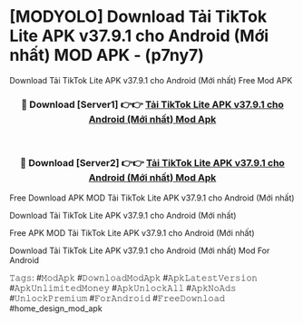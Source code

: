 # [MODYOLO] Download Tải TikTok Lite APK v37.9.1 cho Android (Mới nhất) MOD APK - (p7ny7)
Download Tải TikTok Lite APK v37.9.1 cho Android (Mới nhất) Free Mod APK

<div align="center">
<h3>🔴 Download [Server1] 👉👉 <a href="https://apk-comot.site?title=Tải_TikTok_Lite_APK_v37.9.1_cho_Android_(Mới_nhất)">Tải TikTok Lite APK v37.9.1 cho Android (Mới nhất) Mod Apk</a></h3><br>

<h3>🔴 Download [Server2] 👉👉 <a href="https://apk-comot.site?title=Tải_TikTok_Lite_APK_v37.9.1_cho_Android_(Mới_nhất)">Tải TikTok Lite APK v37.9.1 cho Android (Mới nhất) Mod Apk</a></h3>
</div>


Free Download APK MOD Tải TikTok Lite APK v37.9.1 cho Android (Mới nhất)

Download Tải TikTok Lite APK v37.9.1 cho Android (Mới nhất) 

Free APK MOD Tải TikTok Lite APK v37.9.1 cho Android (Mới nhất) 

Download Tải TikTok Lite APK v37.9.1 cho Android (Mới nhất) Mod For Android

𝚃𝚊𝚐𝚜: #𝙼𝚘𝚍𝙰𝚙𝚔 #𝙳𝚘𝚠𝚗𝚕𝚘𝚊𝚍𝙼𝚘𝚍𝙰𝚙𝚔 #𝙰𝚙𝚔𝙻𝚊𝚝𝚎𝚜𝚝𝚅𝚎𝚛𝚜𝚒𝚘𝚗 #𝙰𝚙𝚔𝚄𝚗𝚕𝚒𝚖𝚒𝚝𝚎𝚍𝙼𝚘𝚗𝚎𝚢 #𝙰𝚙𝚔𝚄𝚗𝚕𝚘𝚌𝚔𝙰𝚕𝚕 #𝙰𝚙𝚔𝙽𝚘𝙰𝚍𝚜 #𝚄𝚗𝚕𝚘𝚌𝚔𝙿𝚛𝚎𝚖𝚒𝚞𝚖 #𝙵𝚘𝚛𝙰𝚗𝚍𝚛𝚘𝚒𝚍 #𝙵𝚛𝚎𝚎𝙳𝚘𝚠𝚗𝚕𝚘𝚊𝚍 #home_design_mod_apk